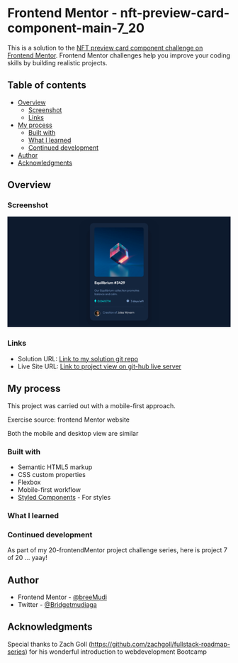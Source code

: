 # Frontend Mentor - nft-preview-card-component-main-7_20

This is a solution to the [NFT preview card component challenge on Frontend Mentor](https://www.frontendmentor.io/challenges/nft-preview-card-component-SbdUL_w0U). Frontend Mentor challenges help you improve your coding skills by building realistic projects. 
## Table of contents

- [Overview](#overview)
  - [Screenshot](#screenshot)
  - [Links](#links)
- [My process](#my-process)
  - [Built with](#built-with)
  - [What I learned](#what-i-learned)
  - [Continued development](#continued-development)
- [Author](#author)
- [Acknowledgments](#acknowledgments)

## Overview

### Screenshot

![The desktop view of the nft preview card component](./desktop.png)
<!-- ![](.desktop.png)![desktop_view](https://user-images.githubusercontent.com/65234249/224862538-59bda0ed-f0b9-41c6-9706-4af1b6f8087b.png) -->

### Links

- Solution URL: [Link to my solution git repo](https://github.com/breeMudi/nft-preview-card-component-main-7_20/tree/main)
- Live Site URL: [Link to project view on git-hub live server](https://breemudi.github.io/nft-preview-card-component-main-7_20/)

## My process

This project was carried out with a mobile-first approach. 

Exercise source: frontend Mentor website 

Both the mobile and desktop view are similar

### Built with

- Semantic HTML5 markup
- CSS custom properties
- Flexbox
- Mobile-first workflow
- [Styled Components](https://styled-components.com/) - For styles


### What I learned

### Continued development

As part of my 20-frontendMentor project challenge series, here is project 7 of 20 ... yaay!


## Author

- Frontend Mentor - [@breeMudi](https://www.frontendmentor.io/profile/breeMudi)
- Twitter - [@Bridgetmudiaga](https://www.twitter.com/Bridgetmudiaga)

## Acknowledgments

Special thanks to Zach Goll (https://github.com/zachgoll/fullstack-roadmap-series) for his wonderful introduction to webdevelopment Bootcamp



